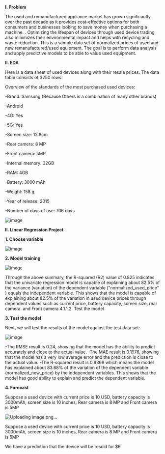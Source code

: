 **I. Problem**

The used and remanufactured appliance market has grown significantly over the past decade as it provides cost-effective options for both consumers and businesses looking to save money when purchasing a machine. . Optimizing the lifespan of devices through used device trading also minimizes their environmental impact and helps with recycling and waste reduction. This is a sample data set of normalized prices of used and new remanufactured/used equipment.
The goal is to perform data analysis and apply predictive models to be able to value used equipment.

**II. EDA**

Here is a data sheet of used devices along with their resale prices. The data table consists of 3250 rows.

Overview of the standards of the most purchased used devices:

-Brand: Samsung (Because Others is a combination of many other brands)

-Android

-4G: Yes

-5G: Yes

-Screen size: 12.8cm

-Rear camera: 8 MP

-Front camera: 5MP

-Internal memory: 32GB

-RAM: 4GB

-Battery: 3000 mAh

-Weight: 158 g

-Year of release: 2015

-Number of days of use: 706 days

![image](https://github.com/HuynhNgocDung4060390/Linear-Regression-Project/assets/150424521/fa87a190-78fc-4e37-9645-6e49662e179c)


**II. Linear Regression Project**

**1. Choose variable**

![image](https://github.com/HuynhNgocDung4060390/Linear-Regression-Project/assets/150424521/c074fe8e-ea51-43ca-b7f6-74d3a4dea24a)

**2. Model training**

![image](https://github.com/HuynhNgocDung4060390/Linear-Regression-Project/assets/150424521/58e6e47f-72ef-454f-81f3-15a11ad1629b)

Through the above summary, the R-squared (R2) value of 0.825 indicates that the univariate regression model is capable of explaining about 82.5% of the variance (variation) of the dependent variable ("normalized_used_price" ) equals the independent variable. This shows that the model is capable of explaining about 82.5% of the variation in used device prices through dependent values ​​such as current price, battery capacity, screen size, rear camera. and Front camera.4.1.1.2. Test the model

**3. Test the model**

Next, we will test the results of the model against the test data set:

![image](https://github.com/HuynhNgocDung4060390/Linear-Regression-Project/assets/150424521/b1d6c105-f8ef-4fac-9922-d0d3261bd7e9)

-The RMSE result is 0.24, showing that the model has the ability to predict accurately and close to the actual value.
-The MAE result is 0.1976, showing that the model has a very low average error and the prediction is close to the actual value.
-The R-squared result is 0.8368 which means the model has explained about 83.68% of the variation of the dependent variable (normalized_new_price) by the independent variables. This shows that the model has good ability to explain and predict the dependent variable.

**4. Forecast**

Suppose a used device with current price is 10 USD, battery capacity is 3000mAh, screen size is 10 inches, Rear camera is 8 MP and Front camera is 5MP

![Uploading image.png…]()

Suppose a used device with current price is 10 USD, battery capacity is 3000mAh, screen size is 10 inches, Rear camera is 8 MP and Front camera is 5MP


We have a prediction that the device will be resold for $6
